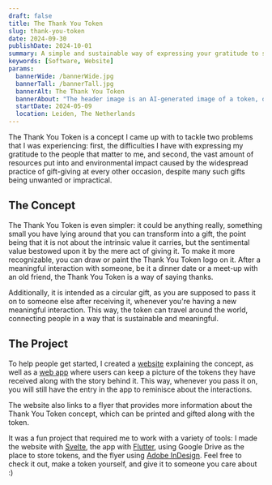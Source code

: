 ```yaml
---
draft: false
title: The Thank You Token
slug: thank-you-token
date: 2024-09-30
publishDate: 2024-10-01
summary: A simple and sustainable way of expressing your gratitude to someone.
keywords: [Software, Website]
params:
  bannerWide: /bannerWide.jpg
  bannerTall: /bannerTall.jpg
  bannerAlt: The Thank You Token
  bannerAbout: "The header image is an AI-generated image of a token, on which I photoshopped the Thank You Token logo."
  startDate: 2024-05-09
  location: Leiden, The Netherlands
---
```


The Thank You Token is a concept I came up with to tackle two problems that I was experiencing: first, the difficulties I have with expressing my gratitude to the people that matter to me, and second, the vast amount of resources put into and environmental impact caused by the widespread practice of gift-giving at every other occasion, despite many such gifts being unwanted or impractical.

## The Concept

The Thank You Token is even simpler: it could be anything really, something small you have lying around that you can transform into a gift, the point being that it is not about the intrinsic value it carries, but the sentimental value bestowed upon it by the mere act of giving it. To make it more recognizable, you can draw or paint the Thank You Token logo on it. After a meaningful interaction with someone, be it a dinner date or a meet-up with an old friend, the Thank You Token is a way of saying thanks.

Additionally, it is intended as a circular gift, as you are supposed to pass it on to someone else after receiving it, whenever you're having a new meaningful interaction. This way, the token can travel around the world, connecting people in a way that is sustainable and meaningful.

## The Project

To help people get started, I created a [website](https://thank-you-token.nl "Thank You Token Website") explaining the concept, as well as a [web app](https://app.thank-you-token.nl "Thank You Token App") where users can keep a picture of the tokens they have received along with the story behind it. This way, whenever you pass it on, you will still have the entry in the app to reminisce about the interactions.

The website also links to a flyer that provides more information about the Thank You Token concept, which can be printed and gifted along with the token.

It was a fun project that required me to work with a variety of tools: I made the website with [Svelte](https://svelte.dev), the app with [Flutter](https://flutter.dev), using Google Drive as the place to store tokens, and the flyer using [Adobe InDesign](https://www.adobe.com/products/indesign.html). Feel free to check it out, make a token yourself, and give it to someone you care about :) 


